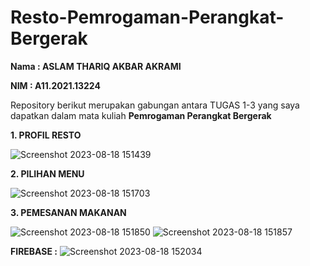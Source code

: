 # Resto-Pemrogaman-Perangkat-Bergerak

**Nama   :  ASLAM THARIQ AKBAR AKRAMI**

**NIM    :  A11.2021.13224**

Repository berikut merupakan gabungan antara TUGAS 1-3 yang saya dapatkan dalam mata kuliah **Pemrogaman Perangkat Bergerak**


**1. PROFIL RESTO**

![Screenshot 2023-08-18 151439](https://github.com/aslamthrq/Resto-Pemrogaman-Perangkat-Bergerak/assets/91769513/45353d8b-d15d-4508-b02f-d544d0fcc42c)

**2. PILIHAN MENU**
   
![Screenshot 2023-08-18 151703](https://github.com/aslamthrq/Resto-Pemrogaman-Perangkat-Bergerak/assets/91769513/632594a3-8ddc-4f56-a05b-81e809354a5f)

**3. PEMESANAN MAKANAN**
   
![Screenshot 2023-08-18 151850](https://github.com/aslamthrq/Resto-Pemrogaman-Perangkat-Bergerak/assets/91769513/817c2a27-d95f-491b-bea4-06b9618c3ee1)
![Screenshot 2023-08-18 151857](https://github.com/aslamthrq/Resto-Pemrogaman-Perangkat-Bergerak/assets/91769513/249c7816-59af-42cf-b58d-0ac34111097a)


**FIREBASE :**
![Screenshot 2023-08-18 152034](https://github.com/aslamthrq/Resto-Pemrogaman-Perangkat-Bergerak/assets/91769513/80fb9c33-275b-4698-8df7-5a822dd693db)
